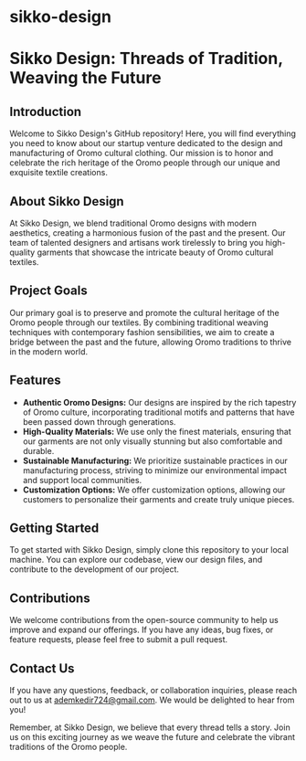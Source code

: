 # sikko-design

# Sikko Design: Threads of Tradition, Weaving the Future

## Introduction

Welcome to Sikko Design's GitHub repository! Here, you will find everything you need to know about our startup venture dedicated to the design and manufacturing of Oromo cultural clothing. Our mission is to honor and celebrate the rich heritage of the Oromo people through our unique and exquisite textile creations.

## About Sikko Design

At Sikko Design, we blend traditional Oromo designs with modern aesthetics, creating a harmonious fusion of the past and the present. Our team of talented designers and artisans work tirelessly to bring you high-quality garments that showcase the intricate beauty of Oromo cultural textiles.

## Project Goals

Our primary goal is to preserve and promote the cultural heritage of the Oromo people through our textiles. By combining traditional weaving techniques with contemporary fashion sensibilities, we aim to create a bridge between the past and the future, allowing Oromo traditions to thrive in the modern world.

## Features

- **Authentic Oromo Designs:** Our designs are inspired by the rich tapestry of Oromo culture, incorporating traditional motifs and patterns that have been passed down through generations.
- **High-Quality Materials:** We use only the finest materials, ensuring that our garments are not only visually stunning but also comfortable and durable.
- **Sustainable Manufacturing:** We prioritize sustainable practices in our manufacturing process, striving to minimize our environmental impact and support local communities.
- **Customization Options:** We offer customization options, allowing our customers to personalize their garments and create truly unique pieces.

## Getting Started

To get started with Sikko Design, simply clone this repository to your local machine. You can explore our codebase, view our design files, and contribute to the development of our project.

## Contributions

We welcome contributions from the open-source community to help us improve and expand our offerings. If you have any ideas, bug fixes, or feature requests, please feel free to submit a pull request.

## Contact Us

If you have any questions, feedback, or collaboration inquiries, please reach out to us at [ademkedir724@gmail.com](mailto:ademkedir724@gmail.com). We would be delighted to hear from you!

Remember, at Sikko Design, we believe that every thread tells a story. Join us on this exciting journey as we weave the future and celebrate the vibrant traditions of the Oromo people.
